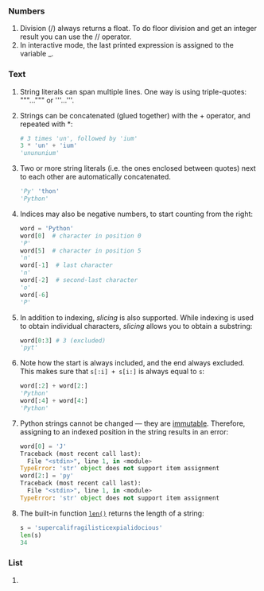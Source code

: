 ### Numbers
1. Division (/) always returns a float. To do floor division and get an integer result you can use the // operator.
2. In interactive mode, the last printed expression is assigned to the variable _.

### Text

1. String literals can span multiple lines. One way is using triple-quotes: """...""" or '''...'''.

2. Strings can be concatenated (glued together) with the + operator, and repeated with *:

    ```python
    # 3 times 'un', followed by 'ium'
    3 * 'un' + 'ium'
    'unununium'
    ```

3. Two or more string literals (i.e. the ones enclosed between quotes) next to each other are automatically concatenated.

    ```python
    'Py' 'thon'
    'Python'
    ```

4. Indices may also be negative numbers, to start counting from the right:

    ```python
    word = 'Python'
    word[0]  # character in position 0
    'P'
    word[5]  # character in position 5
    'n'
    word[-1]  # last character
    'n'
    word[-2]  # second-last character
    'o'
    word[-6]
    'P'
    ```

5. In addition to indexing, *slicing* is also supported. While indexing is used to obtain individual characters, *slicing* allows you to obtain a substring:

    ```python
    word[0:3] # 3 (excluded)
    'pyt'
    ```

6. Note how the start is always included, and the end always excluded. This makes sure that `s[:i] + s[i:]` is always equal to `s`:

    ```python
    word[:2] + word[2:]
    'Python'
    word[:4] + word[4:]
    'Python'
    ```

7. Python strings cannot be changed — they are [immutable](https://docs.python.org/3/glossary.html#term-immutable). Therefore, assigning to an indexed position in the string results in an error:

    ```python
    word[0] = 'J'
    Traceback (most recent call last):
      File "<stdin>", line 1, in <module>
    TypeError: 'str' object does not support item assignment
    word[2:] = 'py'
    Traceback (most recent call last):
      File "<stdin>", line 1, in <module>
    TypeError: 'str' object does not support item assignment
    ```

8. The built-in function [`len()`](https://docs.python.org/3/library/functions.html#len) returns the length of a string:

    ```python
    s = 'supercalifragilisticexpialidocious'
    len(s)
    34
    ```

### List

1. 
